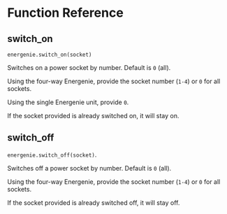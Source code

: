 # Function Reference

## switch_on

`energenie.switch_on(socket)`

Switches on a power socket by number. Default is `0` (all).

Using the four-way Energenie, provide the socket number (`1-4`) or `0` for all sockets.

Using the single Energenie unit, provide `0`.

If the socket provided is already switched on, it will stay on.

## switch_off

`energenie.switch_off(socket)`.

Switches off a power socket by number. Default is `0` (all).

Using the four-way Energenie, provide the socket number (`1-4`) or `0` for all sockets.

If the socket provided is already switched off, it will stay off.
